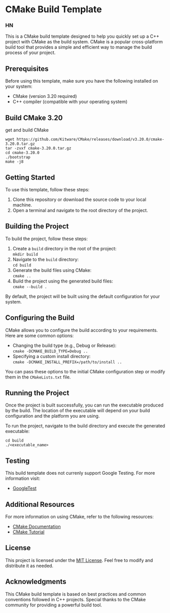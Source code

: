 # CMake Build Template

### HN

This is a CMake build template designed to help you quickly set up a C++ project with CMake as the build system. CMake is a popular cross-platform build tool that provides a simple and efficient way to manage the build process of your project.

## Prerequisites

Before using this template, make sure you have the following installed on your system:

- CMake (version 3.20 required)
- C++ compiler (compatible with your operating system)



## Build CMake 3.20
get and build CMake

```
wget https://github.com/Kitware/CMake/releases/download/v3.20.0/cmake-3.20.0.tar.gz
tar -zvxf cmake-3.20.0.tar.gz
cd cmake-3.20.0
./bootstrap
make -j8
```

## Getting Started

To use this template, follow these steps:

1. Clone this repository or download the source code to your local machine.
2. Open a terminal and navigate to the root directory of the project.

## Building the Project

To build the project, follow these steps:

1. Create a `build` directory in the root of the project:  
   `mkdir build`
2. Navigate to the `build` directory:  
   `cd build`
3. Generate the build files using CMake:  
   `cmake ..`
4. Build the project using the generated build files:  
   `cmake --build .`

By default, the project will be built using the default configuration for your system.

## Configuring the Build

CMake allows you to configure the build according to your requirements. Here are some common options:

- Changing the build type (e.g., Debug or Release):  
  `cmake -DCMAKE_BUILD_TYPE=Debug ..`
- Specifying a custom install directory:  
  `cmake -DCMAKE_INSTALL_PREFIX=/path/to/install ..`

You can pass these options to the initial CMake configuration step or modify them in the `CMakeLists.txt` file.

## Running the Project

Once the project is built successfully, you can run the executable produced by the build. The location of the executable will depend on your build configuration and the platform you are using.

To run the project, navigate to the build directory and execute the generated executable:

```
cd build
./<executable_name>
```

## Testing

This build template does not currenly support Google Testing. For more information visit:

- [GoogleTest](https://google.github.io/googletest/quickstart-cmake.html)

## Additional Resources

For more information on using CMake, refer to the following resources:

- [CMake Documentation](https://cmake.org/documentation/)
- [CMake Tutorial](https://cmake.org/cmake/help/latest/guide/tutorial/index.html)

## License

This project is licensed under the [MIT License](LICENSE). Feel free to modify and distribute it as needed.

## Acknowledgments

This CMake build template is based on best practices and common conventions followed in C++ projects. Special thanks to the CMake community for providing a powerful build tool.
